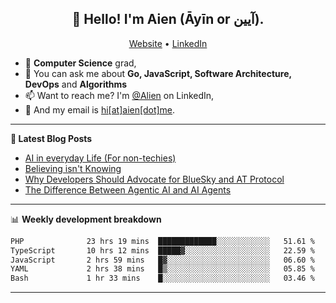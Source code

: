 <h2 align="center">👋 Hello! I'm Aien (Āyīn or آیین).</h2>
<p align="center">
  <a href="https://www.aien.me">Website</a> •
  <a href="https://www.linkedin.com/in/aiensaidi/">LinkedIn</a>
</p>


- 🌱 **Computer Science** grad,
- 💬 You can ask me about **Go, JavaScript, Software Architecture, DevOps** and **Algorithms**
- 📫 Want to reach me? I'm [@Alien](https://www.linkedin.com/in/aiensaidi/) on LinkedIn,
- 📧 And my email is [hi[at]aien[dot]me](mailto:hi@aien.me).

-------

**📝 Latest Blog Posts**

<!-- BLOG-POST-LIST:START -->
- [AI in everyday Life (For non-techies)](https://aien.me/ai-in-everyday-life-for-non-techies/)
- [Believing isn't Knowing](https://aien.me/believing-isnt-knowing/)
- [Why Developers Should Advocate for BlueSky and AT Protocol](https://aien.me/why-developers-should-advocate-for-bluesky-and-at-protocol/)
- [The Difference Between Agentic AI and AI Agents](https://aien.me/the-difference-between-agentic-ai-and-ai-agents/)
<!-- BLOG-POST-LIST:END -->

-------

📊 **Weekly development breakdown**
<!--START_SECTION:waka-->

```txt
PHP              23 hrs 19 mins  █████████████░░░░░░░░░░░░   51.61 %
TypeScript       10 hrs 12 mins  █████▓░░░░░░░░░░░░░░░░░░░   22.59 %
JavaScript       2 hrs 59 mins   █▓░░░░░░░░░░░░░░░░░░░░░░░   06.60 %
YAML             2 hrs 38 mins   █▒░░░░░░░░░░░░░░░░░░░░░░░   05.85 %
Bash             1 hr 33 mins    █░░░░░░░░░░░░░░░░░░░░░░░░   03.46 %
```

<!--END_SECTION:waka-->

-------
